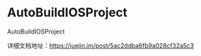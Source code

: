 # AutoBuildIOSProject
AutoBuildIOSProject


详细文档地址：https://juejin.im/post/5ac2ddba6fb9a028cf32a5c3



